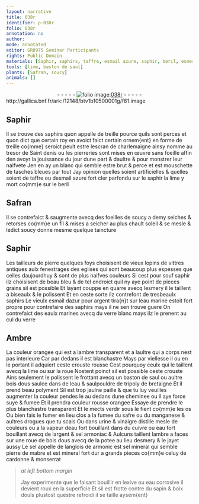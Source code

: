 ```yaml
---
layout: narrative
title: 038r
identifier: p-038r
folio: 038r
annotation: no
author:
mode: annotated
editor: GR8975 Seminar Participants
rights: Public Domain
materials: [Saphir, saphirs, taffre, esmail azure, saphir, beril, esmery, esmail, argent, eaulx marines, verre blanc, Ambre, ambre, saul, bois dous, eau, tripoly de bretaigne, suye, safre, manganese, urine, vinaigre distille, eau fort, cuivre, sel armoniac, potee, jayet, sel mineral, pierre de mabre, lexive, eau corrosive, sapin, boix douls]
tools: [lime, baston de saul]
plants: [Safran, soucy]
animals: []
---
```


<div class="folio" align="center">- - - - - <a href="http://gallica.bnf.fr/ark:/12148/btv1b10500001g/f81.image" target="_blank"><img src="https://cu-mkp.github.io/2017-workshop-edition/assets/photo-icon.png" alt="folio image: " style="display:inline-block; margin-bottom:-3px;"/>038r</a> - - - - - </div> http://gallica.bnf.fr/ark:/12148/btv1b10500001g/f81.image   

## <span class="m">Saphir</span>

 
Il se trouve des <span class="m">saphirs</span> quon appelle de treille pource quils sont perces et quon dict que certain <span class="pro">roy</span> en avoict faict certain ornem{ent} en forme de treille co{mme} seroict peult estre lescran de <span class="pn">charlemaigne</span> ainsy nomme au tresor de <span class="pl">Saint denis</span> ou les pierreries sont mises en œuvre sans foeille affin den avoyr la jouissance du jour dune part & daultre & pour monstrer leur naifvete Jen en ay un blanc qui semble estre brut & perce et est mouschette de tasches bleues par tout Jay opinion quelles soient artificielles & quelles soient  de <span class="m">taffre</span> ou d<span class="m">esmail azure</span> fort cler parfondu sur le <span class="m">saphir</span>  la <span class="tl">lime</span> y mort co{mm}e sur le <span class="m">beril</span>
   

## <span class="pa">Safran</span>

 
Il se contrefaict & saugmente avecq des foeilles de <span class="pa">soucy</span> a demy seiches & retorses co{mm}e un fil & mises a seicher au plus chault soleil & se mesle & ledict <span class="pa">soucy</span> donne mesme quelque taincture
   

## <span class="m">Saphir</span>

 
Les <span class="pro">tailleurs de pierre</span> quelques foys choisisent de vieux lopins de vittres antiques aulx fenestrages des <span class="env">eglises</span> qui sont beaucoup plus espesses que celles daujourdhuy & sont de plus naifves couleurs Si cest pour souf <span class="m">saphir</span> ilz choisisent de beau bleu & de tel endroict quil ny aye point de pieces grains sil est possible Et layant couppe en quarre avecq l<span class="m">esmery</span> il le taillent a biseaulx & le polissent Et en ceste sorte ilz contrefont de tresbeaulx <span class="m">saphirs</span> Le vieulx <span class="m">esmail</span> dazur pour <span class="m">argent</span> tira{n}t sur leau marine estoit fort propre pour contrefaire des <span class="m">saphirs</span> mays il ne sen trouve guere On contrefaict des <span class="m">eaulx marines</span> avecq du <span class="m">verre blanc</span> mays ilz le prenent au cul du verre
    

## <span class="m">Ambre</span>

 
La couleur orangee qui est a l<span class="m">ambre</span> transparent et a laultre qui a corps nest pas interieure Car par dedans il est blanchastre Mays par viellesse il ou en le portant il adquiert ceste crouste rousse Cest pourquoy ceulx qui le taillent avecq la lime ou sur la roue Nostent poinct sil est possible ceste crouste Ains seulement le polissent le frottant avecq un <span class="tl">baston de <span class="m">saul</span></span> ou aultre <span class="m">bois dous</span> saulce dans de l<span class="m">eau</span> & saulpouldre de <span class="m">tripoly de <span class="pl">bretaigne</span></span> Et il prend beau polyment Sil est trop jaulne paille & que tu luy veuilles augmenter la couleur pendes le au dedans dune <span class="env">cheminee</span> ou il aye force <span class="m">suye</span> & fumee Et il prendra couleur rousse orangee Essaye de prendre le plus blanchastre transparent Et le mects verdir sous le fient co{mm}e les os Ou bien fais le fumer en <span class="env">lieu clos</span> a la fumee du <span class="m">safre</span> ou du <span class="m">manganese</span> & aultres drogues que tu scais Ou dans <span class="m">urine</span> & <span class="m">vinaigre distille</span> mesle de couleurs ou a la vapeur d<span class="m">eau fort</span> bouillant dans du <span class="m">cuivre</span> ou <span class="m">eau fort</span> bouillant avecq de l<span class="m">argent</span> & <span class="m">sel armoniac</span> & Aulcuns taillent l<span class="m">ambre</span> a faces sur une roue de <span class="m">bois dous</span> avecq de la <span class="m">potee</span> au lieu d<span class="m">esmery</span> & le <span class="m">jayet</span> aussy Le sel appelle de <span class="pl">langlois</span> de armonic est <span class="m">sel mineral</span> qui semble <span class="m">pierre de mabre</span> et est mineral fort dur a grands pieces co{mm}e celuy de <span class="pl">cardonne</span> & <span class="pl">monserrat</span>
 
> *at left bottom margin*
> 
>   Jay experimente que le faisant bouillir en <span class="m">lexive</span> ou <span class="m">eau corrosive</span> il devient roux en la superficie Et sil est frotte contre du <span class="m">sapin</span> & <span class="m">boix douls</span> plustost questre refroidi il se taille aysem{ent}
 